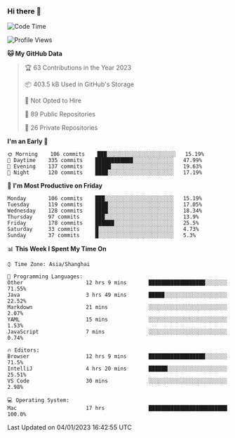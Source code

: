 ### Hi there 👋

<!--
**qbosen/qbosen** is a ✨ _special_ ✨ repository because its `README.md` (this file) appears on your GitHub profile.

Here are some ideas to get you started:

- 🔭 I’m currently working on ...
- 🌱 I’m currently learning ...
- 👯 I’m looking to collaborate on ...
- 🤔 I’m looking for help with ...
- 💬 Ask me about ...
- 📫 How to reach me: ...
- 😄 Pronouns: ...
- ⚡ Fun fact: ...
-->

<!--START_SECTION:waka-->
![Code Time](http://img.shields.io/badge/Code%20Time-1%2C110%20hrs%2054%20mins-blue)

![Profile Views](http://img.shields.io/badge/Profile%20Views-1-blue)

**🐱 My GitHub Data** 

> 🏆 63 Contributions in the Year 2023
 > 
> 📦 403.5 kB Used in GitHub's Storage 
 > 
> 🚫 Not Opted to Hire
 > 
> 📜 89 Public Repositories 
 > 
> 🔑 26 Private Repositories  
 > 
**I'm an Early 🐤** 

```text
🌞 Morning    106 commits    ███░░░░░░░░░░░░░░░░░░░░░░   15.19% 
🌆 Daytime    335 commits    ████████████░░░░░░░░░░░░░   47.99% 
🌃 Evening    137 commits    █████░░░░░░░░░░░░░░░░░░░░   19.63% 
🌙 Night      120 commits    ████░░░░░░░░░░░░░░░░░░░░░   17.19%

```
📅 **I'm Most Productive on Friday** 

```text
Monday       106 commits    ███░░░░░░░░░░░░░░░░░░░░░░   15.19% 
Tuesday      119 commits    ████░░░░░░░░░░░░░░░░░░░░░   17.05% 
Wednesday    128 commits    ████░░░░░░░░░░░░░░░░░░░░░   18.34% 
Thursday     97 commits     ███░░░░░░░░░░░░░░░░░░░░░░   13.9% 
Friday       178 commits    ██████░░░░░░░░░░░░░░░░░░░   25.5% 
Saturday     33 commits     █░░░░░░░░░░░░░░░░░░░░░░░░   4.73% 
Sunday       37 commits     █░░░░░░░░░░░░░░░░░░░░░░░░   5.3%

```


📊 **This Week I Spent My Time On** 

```text
⌚︎ Time Zone: Asia/Shanghai

💬 Programming Languages: 
Other                    12 hrs 9 mins       ██████████████████░░░░░░░   71.55% 
Java                     3 hrs 49 mins       █████░░░░░░░░░░░░░░░░░░░░   22.52% 
Markdown                 21 mins             ░░░░░░░░░░░░░░░░░░░░░░░░░   2.07% 
YAML                     15 mins             ░░░░░░░░░░░░░░░░░░░░░░░░░   1.53% 
JavaScript               7 mins              ░░░░░░░░░░░░░░░░░░░░░░░░░   0.74%

🔥 Editors: 
Browser                  12 hrs 9 mins       ██████████████████░░░░░░░   71.5% 
IntelliJ                 4 hrs 20 mins       ██████░░░░░░░░░░░░░░░░░░░   25.51% 
VS Code                  30 mins             ░░░░░░░░░░░░░░░░░░░░░░░░░   2.98%

💻 Operating System: 
Mac                      17 hrs              █████████████████████████   100.0%

```


 Last Updated on 04/01/2023 16:42:55 UTC
<!--END_SECTION:waka-->
